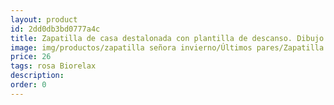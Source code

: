 ```yaml
---
layout: product
id: 2dd0db3bd0777a4c
title: Zapatilla de casa destalonada con plantilla de descanso. Dibujo
image: img/productos/zapatilla señora invierno/Últimos pares/Zapatilla de casa destalonada con plantilla de descanso. Dibujo=26=rosa Biorelax.webp
price: 26
tags: rosa Biorelax
description: 
order: 0
---
```

